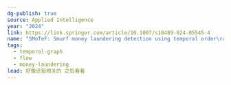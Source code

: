 ```yaml
---
dg-publish: true
source: Applied Intelligence
year: "2024"
link: https://link.springer.com/article/10.1007/s10489-024-05545-4
name: "SMoTeF: Smurf money laundering detection using temporal order\rand flow analysis"
tags:
  - temporal-graph
  - flow
  - money-laundering
lead: 好像还挺相关的 之后看看
---
```

